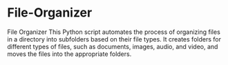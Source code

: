 # File-Organizer
File Organizer  This Python script automates the process of organizing files in a directory into subfolders based on their file types. It creates folders for different types of files, such as documents, images, audio, and video, and moves the files into the appropriate folders.
